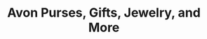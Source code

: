 ---
title: "Avon Purses, Gifts, Jewelry, and More"
url: /high-point/avon-purses-gifts-jewelry-and-more/
shop: shop
---